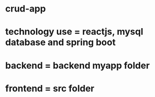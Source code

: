 # crud-app
# technology use =  reactjs, mysql database and spring boot
# backend = backend myapp folder
# frontend = src folder


